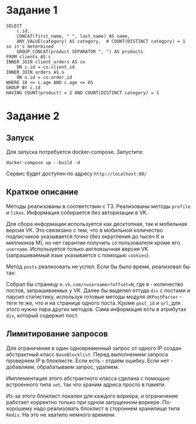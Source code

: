 # Задание 1
```mysql
SELECT 
    c.id,
    CONCAT(first_name, " ", last_name) AS name,
    ANY_VALUE(category) AS category,  # COUNT(DISTINCT category) = 1 so it's determined
    GROUP_CONCAT(product SEPARATOR ", ") AS products
FROM clients AS c 
INNER JOIN client_orders AS co 
    ON c.id = co.client_id 
INNER JOIN orders AS o 
    ON o.id = co.order_id 
WHERE 18 <= c.age AND c.age <= 65 
GROUP BY c.id
HAVING COUNT(product) = 2 AND COUNT(DISTINCT category) = 1
```

# Задание 2
## Запуск
Для запуска потребуется docker-compose. Запустите:
```
docker-compose up --build -d
```
Сервис будет доступен по адресу `http://localhost:80/`

## Краткое описание
Методы реализованы в соответствии с ТЗ. Реализованы методы `profile` и `likes`.
Информация собирается без авторизации в VK.

Для сбора информации используется как десктопная, так и мобильная версия VK.
Это связязано с тем, что в мобильной количество подписчиков указывается точно (без округления до тысяч К и миллионов М), но нет гарантии получить `id` пользователя кроме его `username`.
Используется только англоязычная версия VK (запрашиваемый язык указывается с помощью `cookies`).

Метод `posts` реализовать не успел. Если бы было время, реализовал бы так:

Собрал бы страницу `m.vk.com/<username>?offset=N`, где `N` - количество постов, запрашиваемых у VK.
Далее бы выделял оттуда `div` с постами и парсил статистику, используя готовые методы модуля `VKPostParser` - теги те же,
что и на странице одного поста. Кроме `post_id` и `url`, для этого нужно пара других методов. Сама информация есть в 
атрибутах `div`, который содержит пост.

## Лимитирование запросов
Для ограничения в один одновременный запрос от одного IP
создан абстрактный класс `BaseBlocklist`. Перед выполнением запроса проверяем IP в блоклисте.
Если есть - отдаём ошибку. Если нет - добавляем, обрабатываем запрос, удаляем.

Имплементация этого абстрактного
класса сделана с помощью встроенного типа `set`, так что храним
адреса просто в памяти.

Из-за этого блоклист локален для каждого воркера, и ограничение работает 
корректно только при одном запущенном воркере. По-хорошему надо
реализовать блоклист в стороннем хранилище типа `Redis`.
На это не хватило немного времени.
